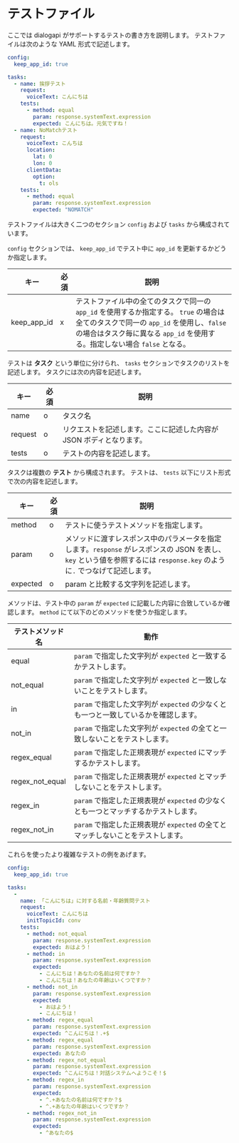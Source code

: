 # テストファイル

ここでは dialogapi がサポートするテストの書き方を説明します。
テストファイルは次のような YAML 形式で記述します。

```yml
config:
  keep_app_id: true

tasks:
  - name: 挨拶テスト
    request:
      voiceText: こんにちは
    tests:
      - method: equal
        param: response.systemText.expression
        expected: こんにちは。元気ですね！
  - name: NoMatchテスト
    request:
      voiceText: こんちは
      location:
        lat: 0
        lon: 0
      clientData:
        option:
          t: ols
    tests:
      - method: equal
        param: response.systemText.expression
        expected: "NOMATCH"
```

テストファイルは大きく二つのセクション `config` および `tasks` から構成されています。

`config` セクションでは、 `keep_app_id` でテスト中に `app_id` を更新するかどうか指定します。

| キー  | 必須 | 説明 |
| ---  | --- | --- |
| keep_app_id | x | テストファイル中の全てのタスクで同一の `app_id` を使用するか指定する。 `true` の場合は全てのタスクで同一の `app_id` を使用し、`false` の場合はタスク毎に異なる `app_id` を使用する。指定しない場合 `false` となる。 |

テストは **タスク** という単位に分けられ、 `tasks` セクションでタスクのリストを記述します。
タスクには次の内容を記述します。

| キー  | 必須 | 説明 |
| ---  | --- | --- |
| name | o | タスク名 |
| request | o | リクエストを記述します。ここに記述した内容が JSON ボディとなります。 |
| tests | o | テストの内容を記述します。 |

タスクは複数の **テスト** から構成されます。
テストは、 `tests` 以下にリスト形式で次の内容を記述します。

| キー  | 必須 | 説明 |
| ---  | --- | --- |
| method | o | テストに使うテストメソッドを指定します。 |
| param | o | メソッドに渡すレスポンス中のパラメータを指定します。`response` がレスポンスの JSON を表し、 `key` という値を参照するには `response.key` のように`.` でつなげて記述します。 |
| expected | o | param と比較する文字列を記述します。 |

メソッドは、テスト中の `param` が `expected` に記載した内容に合致しているか確認します。
`method` にて以下のどのメソッドを使うか指定します。

| テストメソッド名 | 動作 |
| --- | --- |
| equal | `param` で指定した文字列が `expected` と一致するかテストします。 |
| not_equal | `param` で指定した文字列が `expected` と一致しないことをテストします。 |
| in | `param` で指定した文字列が `expected` の少なくとも一つと一致しているかを確認します。 |
| not_in | `param` で指定した文字列が `expected` の全てと一致しないことをテストします。 |
| regex_equal | `param` で指定した正規表現が `expected` にマッチするかテストします。 |
| regex_not_equal | `param` で指定した正規表現が `expected` とマッチしないことをテストします。 |
| regex_in | `param` で指定した正規表現が `expected` の少なくとも一つとマッチするかテストします。 |
| regex_not_in | `param` で指定した正規表現が `expected` の全てとマッチしないことをテストします。 |

これらを使ったより複雑なテストの例をあげます。

```yaml
config:
  keep_app_id: true

tasks:
  -
    name: 「こんにちは」に対する名前・年齢質問テスト
    request:
      voiceText: こんにちは
      initTopicId: conv
    tests:
      - method: not_equal
        param: response.systemText.expression
        expected: おはよう！
      - method: in
        param: response.systemText.expression
        expected:
          - こんにちは！あなたの名前は何ですか？
          - こんにちは！あなたの年齢はいくつですか？
      - method: not_in
        param: response.systemText.expression
        expected:
          - おはよう！
          - こんにちは！
      - method: regex_equal
        param: response.systemText.expression
        expected: ^こんにちは！.+$
      - method: regex_equal
        param: response.systemText.expression
        expected: あなたの
      - method: regex_not_equal
        param: response.systemText.expression
        expected: ^こんにちは！対話システムへようこそ！$
      - method: regex_in
        param: response.systemText.expression
        expected:
          - ^.+あなたの名前は何ですか？$
          - ^.+あなたの年齢はいくつですか？
      - method: regex_not_in
        param: response.systemText.expression
        expected:
          - ^あなたの$
```